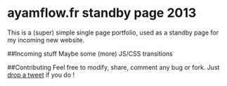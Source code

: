 ayamflow.fr standby page 2013
=============

This is a (super) simple single page portfolio, used as a standby page for my incoming new website.

##Incoming stuff
Maybe some (more) JS/CSS transitions

##Contributing
Feel free to modify, share, comment any bug or fork. Just [drop a tweet](http://twitter.com/ayamflow) if you do !